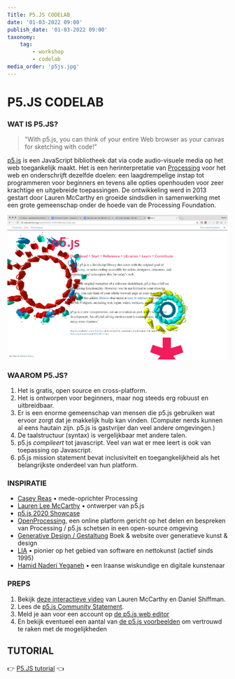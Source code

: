 ```yaml
---
Title: P5.JS CODELAB
date: '01-03-2022 09:00'
publish_date: '01-03-2022 09:00'
taxonomy:
    tag:
        - workshop
        - codelab
media_order: 'p5js.jpg'
---
```

# P5.JS CODELAB
<!--
Software beïnvloedt alle aspecten van de hedendaagse beeldcultuur. Veel gevestigde kunstenaars hebben software geïntegreerd in hun proces. Ze gebruiken niet alleen software maar ze maken ook vaak software op maat om hun ideeën te realiseren.

Dit codelab is een beknopte kennismaking met het potentieel van code voor beeldend kunstenaars. Programmeren opent de mogelijkheid om, niet alleen handige tools te maken, maar ook om nieuwe vormen van expressie te vinden. Hier houdt de computer op een hulpmiddel te zijn en wordt het een medium.
-->
### WAT IS P5.JS?
> "With p5.js, you can think of your entire Web browser as your canvas for sketching with code!"

[p5.js](https://p5js.org/) is een JavaScript bibliotheek dat via code audio-visuele media op het web toegankelijk maakt. Het is een herinterpretatie van [Processing](https://processing.org/) voor het web en onderschrijft dezelfde doelen: een laagdrempelige instap tot programmeren voor beginners en tevens alle opties openhouden voor zeer krachtige en uitgebreide toepassingen. De ontwikkeling werd in 2013 gestart door Lauren McCarthy en groeide sindsdien in samenwerking met een grote gemeenschap onder de hoede van de Processing Foundation.

![p5js](p5js.jpg)    

### WAAROM P5.JS?
1. Het is gratis, open source en cross-platform.
2. Het is ontworpen voor beginners, maar nog steeds erg robuust en uitbreidbaar.
3. Er is een enorme gemeenschap van mensen die p5.js gebruiken wat ervoor zorgt dat je makkelijk hulp kan vinden. (Computer nerds kunnen al eens hautain zijn. p5.js is gastvrijer dan veel andere omgevingen.)
4. De taalstructuur (syntax) is vergelijkbaar met andere talen.
5. p5.js *compileert* tot javascript. Veel van wat er mee leert is ook van toepassing op Javascript.
6. p5.js mission statement bevat inclusiviteit en toegangkelijkheid als het belangrijkste onderdeel van hun platform.

### INSPIRATIE
- [Casey Reas](http://reas.com/) • mede-oprichter Processing
- [Lauren Lee McCarthy](https://lauren-mccarthy.com/) • ontwerper van p5.js
- [p5.js 2020 Showcase](https://showcase.p5js.org/)
- [OpenProcessing](https://www.openprocessing.org/), een online platform gericht op het delen en bespreken van Processing / p5.js schetsen in een open-source omgeving
- [Generative Design / Gestaltung](http://www.generative-gestaltung.de/2/) Boek & website over generatieve kunst & design
- [LIA](http://www.liaworks.com/) • pionier op het gebied van software en nettokunst (actief sinds 1995)
- [Hamid Naderi Yeganeh](https://about.me/naderiyeganeh) • een Iraanse wiskundige en digitale kunstenaar

### PREPS
1. Bekijk [deze interactieve video]((http://hello.p5js.org/)) van Lauren McCarthy en Daniel Shiffman.
2. Lees de [p5.js Community Statement](https://p5js.org/community/).
3. Meld je aan voor een account op [de p5.js web editor](https://editor.p5js.org/)
4. En bekijk eventueel een aantal van [de p5.js voorbeelden]((https://p5js.org/examples/)) om vertrouwd te raken met de mogelijkheden

## TUTORIAL
👉 [P5.JS tutorial](https://github.com/theBlackBoxSociety/p5js) 👈
